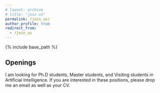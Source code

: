 ```yaml
---
# layout: archive
# title: "join us"
permalink: /join_us/
author_profile: true
redirect_from:
  - /join_us
---
```


{% include base_path %}

Openings
----------
I am looking for Ph.D students, Master students, and Visiting students in Artificial Intelligence. If you are interested in these positions, please drop me an email as well as your CV.


